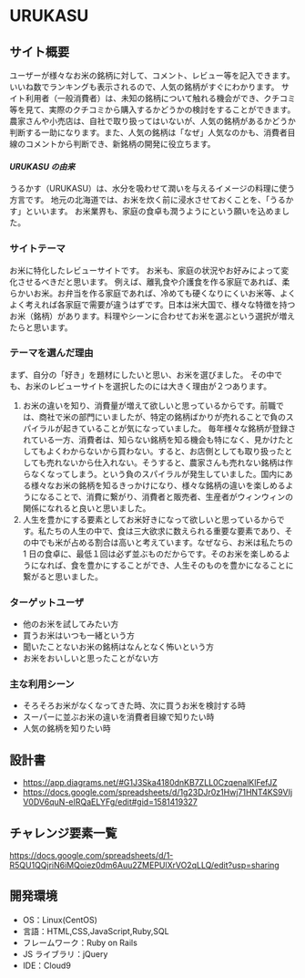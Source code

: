 # URUKASU

## サイト概要

ユーザーが様々なお米の銘柄に対して、コメント、レビュー等を記入できます。いいね数でランキングも表示されるので、人気の銘柄がすぐにわかります。
サイト利用者（一般消費者）は、未知の銘柄について触れる機会ができ、クチコミ等を見て、実際のクチコミから購入するかどうかの検討をすることができます。
農家さんや小売店は、自社で取り扱ってはいないが、人気の銘柄があるかどうか判断する一助になります。また、人気の銘柄は「なぜ」人気なのかも、消費者目線のコメントから判断でき、新銘柄の開発に役立ちます。

#### _URUKASU の由来_

うるかす（URUKASU）は、水分を吸わせて潤いを与えるイメージの料理に使う方言です。
地元の北海道では、お米を炊く前に浸水させておくことを、「うるかす」といいます。
お米業界も、家庭の食卓も潤うようにという願いを込めました。

### サイトテーマ

お米に特化したレビューサイトです。
お米も、家庭の状況やお好みによって変化させるべきだと思います。
例えば、離乳食や介護食を作る家庭であれば、柔らかいお米。お弁当を作る家庭であれば、冷めても硬くなりにくいお米等、よくよく考えれば各家庭で需要が違うはずです。日本は米大国で、様々な特徴を持つお米（銘柄）があります。料理やシーンに合わせてお米を選ぶという選択が増えたらと思います。

### テーマを選んだ理由

まず、自分の「好き」を題材にしたいと思い、お米を選びました。
その中でも、お米のレビューサイトを選択したのには大きく理由が２つあります。

1. お米の違いを知り、消費量が増えて欲しいと思っているからです。前職では、商社で米の部門にいましたが、特定の銘柄ばかりが売れることで負のスパイラルが起きていることが気になっていました。
   毎年様々な銘柄が登録されている一方、消費者は、知らない銘柄を知る機会も特になく、見かけたとしてもよくわからないから買わない。すると、お店側としても取り扱ったとしても売れないから仕入れない。そうすると、農家さんも売れない銘柄は作らなくなってしまう。という負のスパイラルが発生していました。国内にある様々なお米の銘柄を知るきっかけになり、様々な銘柄の違いを楽しめるようになることで、消費に繋がり、消費者と販売者、生産者がウィンウィンの関係になれると良いと思いました。
2. 人生を豊かにする要素としてお米好きになって欲しいと思っているからです。私たちの人生の中で、食は三大欲求に数えられる重要な要素であり、その中でも米が占める割合は高いと考えています。なぜなら、お米は私たちの 1 日の食卓に、最低１回は必ず並ぶものだからです。そのお米を楽しめるようになれば、食を豊かにすることができ、人生そのものを豊かになることに繋がると思いました。

### ターゲットユーザ

- 他のお米を試してみたい方
- 買うお米はいつも一緒という方
- 聞いたことないお米の銘柄はなんとなく怖いという方
- お米をおいしいと思ったことがない方

### 主な利用シーン

- そろそろお米がなくなってきた時、次に買うお米を検討する時
- スーパーに並ぶお米の違いを消費者目線で知りたい時
- 人気の銘柄を知りたい時

## 設計書

- <https://app.diagrams.net/#G1J3Ska4180dnKB7ZLL0CzqenalKlFefJZ>
- <https://docs.google.com/spreadsheets/d/1g23DJr0z1Hwj71HNT4KS9VIjV0DV6quN-eIRQaELYFg/edit#gid=1581419327>

## チャレンジ要素一覧

<https://docs.google.com/spreadsheets/d/1-R5QU1QQjriN6iMQoiez0dm6Auu2ZMEPUlXrVO2qLLQ/edit?usp=sharing>

## 開発環境

- OS：Linux(CentOS)
- 言語：HTML,CSS,JavaScript,Ruby,SQL
- フレームワーク：Ruby on Rails
- JS ライブラリ：jQuery
- IDE：Cloud9
